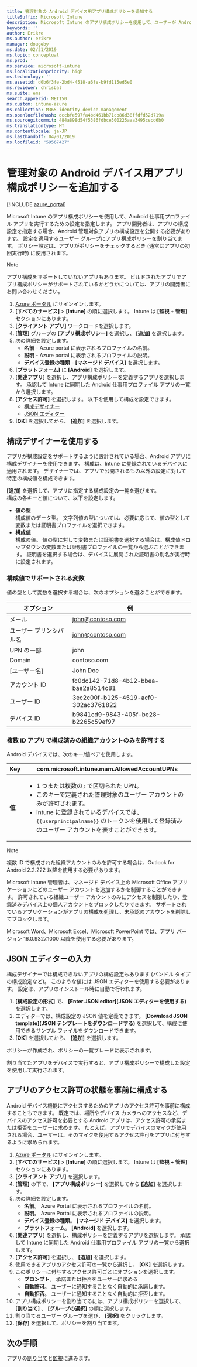 ```yaml
---
title: 管理対象の Android デバイス用アプリ構成ポリシーを追加する
titleSuffix: Microsoft Intune
description: Microsoft Intune のアプリ構成ポリシーを使用して、ユーザーが Android 仕事用プロファイル アプリを実行するときに設定を指定します。
keywords: ''
author: Erikre
ms.author: erikre
manager: dougeby
ms.date: 02/21/2019
ms.topic: conceptual
ms.prod: ''
ms.service: microsoft-intune
ms.localizationpriority: high
ms.technology: ''
ms.assetid: d0b6f3fe-2bd4-4518-a6fe-b9fd115ed5e0
ms.reviewer: chrisbal
ms.suite: ems
search.appverid: MET150
ms.custom: intune-azure
ms.collection: M365-identity-device-management
ms.openlocfilehash: dccbfe597fa4bd461bb71cb86d38ffdfd52d719a
ms.sourcegitcommit: 484a898d54f5386fdbce300225aaa3495cecd6b0
ms.translationtype: HT
ms.contentlocale: ja-JP
ms.lasthandoff: 04/01/2019
ms.locfileid: "59567427"
---
```

# <a name="add-app-configuration-policies-for-managed-android-devices"></a>管理対象の Android デバイス用アプリ構成ポリシーを追加する

[!INCLUDE [azure_portal](./includes/azure_portal.md)]

Microsoft Intune のアプリ構成ポリシーを使用して、Android 仕事用プロファイル アプリを実行するための設定を指定します。 アプリ開発者は、アプリの構成設定を指定する場合、Android 管理対象アプリの構成設定を公開する必要があります。 設定を適用するユーザー グループにアプリ構成ポリシーを割り当てます。  ポリシー設定は、アプリがポリシーをチェックするとき (通常はアプリの初回実行時) に使用されます。

> [!Note]  
> アプリ構成をサポートしていないアプリもあります。 ビルドされたアプリでアプリ構成ポリシーがサポートされているかどうかについては、アプリの開発者にお問い合わせください。

1. [Azure ポータル](https://portal.azure.com) にサインインします。
2. **[すべてのサービス]**  >  **[Intune]** の順に選択します。 Intune は **[監視 + 管理]** セクションにあります。
3. **[クライアント アプリ]** ワークロードを選択します。
4. **[管理]** グループの **[アプリ構成ポリシー]** を選択し、 **[追加]** を選択します。
5. 次の詳細を設定します。
    - **名前** - Azure portal に表示されるプロファイルの名前。
    - **説明** - Azure portal に表示されるプロファイルの説明。
    - **デバイス登録の種類** - **[マネージド デバイス]** を選択します。
6. **[プラットフォーム]** に **[Android]** を選択します。
7. **[関連アプリ]** を選択し、アプリ構成ポリシーを定義するアプリを選択します。 承認して Intune に同期した Android 仕事用プロファイル アプリの一覧から選択します。
8. **[アクセス許可]** を選択します。 以下を使用して構成を設定できます。
    - [構成デザイナー](#use-the-configuration-designer)
    - [JSON エディター](#enter-the-json-editor)
9. **[OK]** を選択してから、 **[追加]** を選択します。

## <a name="use-the-configuration-designer"></a>構成デザイナーを使用する

アプリが構成設定をサポートするように設計されている場合、Android アプリに構成デザイナーを使用できます。 構成は、Intune に登録されているデバイスに適用されます。 デザイナーでは、アプリで公開されるもの以外の設定に対して特定の構成値を構成できます。

**[追加]** を選択して、アプリに指定する構成設定の一覧を選びます。  
構成の各キーと値について、以下を設定します。

  - **値の型**  
    構成値のデータ型。 文字列値の型については、必要に応じて、値の型として変数または証明書プロファイルを選択できます。
  - **構成値**  
    構成の値。 値の型に対して変数または証明書を選択する場合は、構成値ドロップダウンの変数または証明書プロファイルの一覧から選ぶことができます。  証明書を選択する場合は、デバイスに展開された証明書の別名が実行時に設定されます。
    
### <a name="supported-variables-for-configuration-values"></a>構成値でサポートされる変数

値の型として変数を選択する場合は、次のオプションを選ぶことができます。

| オプション | 例 |
|----|----|
| メール | john@contoso.com |
| ユーザー プリンシパル名 | john@contoso.com |
| UPN の一部 | john |
| Domain | contoso.com |
| [ユーザー名] | John Doe |
| アカウント ID | fc0dc142-71d8-4b12-bbea-bae2a8514c81 |
| ユーザー ID | 3ec2c00f-b125-4519-acf0-302ac3761822 |
| デバイス ID | b9841cd9-9843-405f-be28-b2265c59ef97 |

### <a name="allow-only-configured-organization-accounts-in-multi-identity-apps"></a>複数 ID アプリで構成済みの組織アカウントのみを許可する 

Android デバイスでは、次のキー/値ペアを使用します。

| **Key** | com.microsoft.intune.mam.AllowedAccountUPNs |
|--------|-------------------------------------------------------------------------------------------------------------------------------------------------------------------------------------------------------------------------------|
| **値** | <ul><li>1 つまたは複数の<code>;</code> で区切られた UPN。</li><li>このキーで定義された管理対象のユーザー アカウントのみが許可されます。</li><li> Intune に登録されているデバイスでは、<code>{{userprincipalname}}</code> のトークンを使用して登録済みのユーザー アカウントを表すことができます。</li></ul> |

   > [!NOTE]
   > 複数 ID で構成された組織アカウントのみを許可する場合は、Outlook for Android 2.2.222 以降を使用する必要があります。<p></p>
   > Microsoft Intune 管理者は、マネージド デバイス上の Microsoft Office アプリケーションにどのユーザー アカウントを追加するかを制御することができます。 許可されている組織ユーザー アカウントのみにアクセスを制限したり、登録済みデバイス上の個人アカウントをブロックしたりできます。 サポートされているアプリケーションがアプリの構成を処理し、未承認のアカウントを削除してブロックします。<p></p>
   > Microsoft Word、Microsoft Excel、Microsoft PowerPoint では、アプリ バージョン 16.0.9327.1000 以降を使用する必要があります。 

## <a name="enter-the-json-editor"></a>JSON エディターの入力

構成デザイナーでは構成できないアプリの構成設定もあります (バンドル タイプの構成設定など)。 このような値には JSON エディターを使用する必要があります。 設定は、アプリのインストール時に自動で行われます。

1. **[構成設定の形式]** で、 **[Enter JSON editor]\(JSON エディターを使用する\)** を選択します。
2. エディターでは、構成設定の JSON 値を定義できます。 **[Download JSON template]\(JSON テンプレートをダウンロードする\)** を選択して、構成に使用できるサンプル ファイルをダウンロードできます。
3. **[OK]** を選択してから、 **[追加]** を選択します。

ポリシーが作成され、ポリシーの一覧ブレードに表示されます。

割り当てたアプリをデバイスで実行すると、アプリ構成ポリシーで構成した設定を使用して実行されます。

## <a name="preconfigure-the-permissions-grant-state-for-apps"></a>アプリのアクセス許可の状態を事前に構成する

Android デバイス機能にアクセスするためのアプリのアクセス許可を事前に構成することもできます。 既定では、場所やデバイス カメラへのアクセスなど、デバイスのアクセス許可を必要とする Android アプリは、アクセス許可の承諾または拒否をユーザーに求めます。 たとえば、アプリでデバイスのマイクが使用される場合、ユーザーは、そのマイクを使用するアクセス許可をアプリに付与するように求められます。

1. [Azure ポータル](https://portal.azure.com) にサインインします。
2. **[すべてのサービス]**  >  **[Intune]** の順に選択します。 Intune は **[監視 + 管理]** セクションにあります。
3. **[クライアント アプリ]** を選択します。
3. **[管理]** の下で、 **[アプリ構成ポリシー]** を選択してから **[追加]** を選択します。
4. 次の詳細を設定します。
    - **名前**。 Azure Portal に表示されるプロファイルの名前。
    - **説明**。 Azure Portal に表示されるプロファイルの説明。
    - **デバイス登録の種類**。 **[マネージド デバイス]** を選択します。
    - **プラットフォーム**。 **[Android]** を選択します。
5. **[関連アプリ]** を選択し、構成ポリシーを定義するアプリを選択します。 承認して Intune に同期した Android 仕事用プロファイル アプリの一覧から選択します。
6. **[アクセス許可]** を選択し、 **[追加]** を選択します。
7. 使用できるアプリのアクセス許可の一覧から選択し、 **[OK]** を選択します。
8. このポリシーに付与するアクセス許可ごとにオプションを選択します。
    - **プロンプト**。 承諾または拒否をユーザーに求める
    - **自動許可**。 ユーザーに通知することなく自動的に承諾します。
    - **自動拒否**。 ユーザーに通知することなく自動的に拒否します。
9. アプリ構成ポリシーを割り当てるには、アプリ構成ポリシーを選択して、 **[割り当て]** 、 **[グループの選択]** の順に選択します。
10. 割り当てるユーザー グループを選び、 **[選択]** をクリックします。
11. **[保存]** を選択して、ポリシーを割り当てます。

## <a name="next-steps"></a>次の手順

アプリの[割り当て](apps-deploy.md)と[監視](apps-monitor.md)に進みます。

